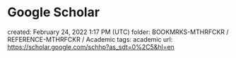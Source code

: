 # Google Scholar

created: February 24, 2022 1:17 PM (UTC)
folder: BOOKMRKS-MTHRFCKR / REFERENCE-MTHRFCKR / Academic
tags: academic
url: https://scholar.google.com/schhp?as_sdt=0%2C5&hl=en